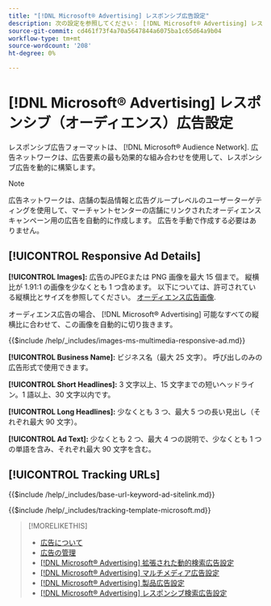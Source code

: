 ```yaml
---
title: "[!DNL Microsoft® Advertising] レスポンシブ広告設定"
description: 次の設定を参照してください： [!DNL Microsoft® Advertising] レスポンシブ広告。
source-git-commit: cd461f73f4a70a5647844a6075ba1c65d64a9b04
workflow-type: tm+mt
source-wordcount: '208'
ht-degree: 0%

---
```


# [!DNL Microsoft® Advertising] レスポンシブ（オーディエンス）広告設定

レスポンシブ広告フォーマットは、 [!DNL Microsoft® Audience Network]. 広告ネットワークは、広告要素の最も効果的な組み合わせを使用して、レスポンシブ広告を動的に構築します。

>[!NOTE]
>
>広告ネットワークは、店舗の製品情報と広告グループレベルのユーザーターゲティングを使用して、マーチャントセンターの店舗にリンクされたオーディエンスキャンペーン用の広告を自動的に作成します。 広告を手動で作成する必要はありません。

## [!UICONTROL Responsive Ad Details]

**[!UICONTROL Images]:** 広告のJPEGまたは PNG 画像を最大 15 個まで。 縦横比が 1.91:1 の画像を少なくとも 1 つ含めます。 以下については、許可されている縦横比とサイズを参照してください。 [オーディエンス広告画像](https://help.ads.microsoft.com/#apex/ads/en/56912/0).

オーディエンス広告の場合、 [!DNL Microsoft® Advertising] 可能なすべての縦横比に合わせて、この画像を自動的に切り抜きます。

<!-- Instructions -->

{{$include /help/_includes/images-ms-multimedia-responsive-ad.md}}

**[!UICONTROL Business Name]:** ビジネス名（最大 25 文字）。 呼び出しのみの広告形式で使用できます。

**[!UICONTROL Short Headlines]:** 3 文字以上、15 文字までの短いヘッドライン。1 語以上、30 文字以内です。

**[!UICONTROL Long Headlines]:** 少なくとも 3 つ、最大 5 つの長い見出し（それぞれ最大 90 文字）。

**[!UICONTROL Ad Text]:** 少なくとも 2 つ、最大 4 つの説明で、少なくとも 1 つの単語を含み、それぞれ最大 90 文字を含む。

## [!UICONTROL Tracking URLs]

<!-- **[!UICONTROL Base URl]:** -->

{{$include /help/_includes/base-url-keyword-ad-sitelink.md}}

<!-- **[!UICONTROL Tracking Template]:** -->

{{$include /help/_includes/tracking-template-microsoft.md}}

>[!MORELIKETHIS]
>
>* [広告について](ad-about.md)
>* [広告の管理](ad-manage.md)
>* [[!DNL Microsoft® Advertising] 拡張された動的検索広告設定](ad-settings-microsoft-dsa.md)
>* [[!DNL Microsoft® Advertising] マルチメディア広告設定](ad-settings-microsoft-multimedia.md)
>* [[!DNL Microsoft® Advertising] 製品広告設定](ad-settings-microsoft-product.md)
>* [[!DNL Microsoft® Advertising] レスポンシブ検索広告設定](ad-settings-microsoft-rsa.md)

